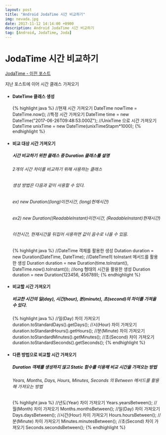 ```yaml
---
layout: post
title: "Android JodaTime 시간 비교하기"
img: nevada.jpg
date: 2017-11-12 14:14:00 +0900
description: Android JodaTime 시간 비교하기
tag: [Android, JodaTime, Joda]
---
```

# JodaTime 시간 비교하기

[JodaTime - 이전 포스트](/2017/11/11/Joda-Time-Android.html)

지난 포스트에 이어 시간 클래스 가져오기

- #### DateTime 클래스 생성

	{% highlight java %}
    //현재 시간 가져오기
    DateTime nowTime = DateTime.now();
    //특정 시간 가져오기
    DateTime time = new DateTime("2017-06-26T09:48:53.000Z");
    //UnixTime 으로 시간 가져오기
    DateTime unixTime = new DateTime(unixTimeStapm*1000);
    {% endhighlight %}

- #### 비교 대상 시간 가져오기

	##### 시간 비교하기 위한 클래스 중 Duration 클래스를 설명
    ###### 2개의 시간 차이를 비교하기 위해 사용하는 클래스
    ###### 생성 방법은 다음과 같이 사용할 수 있다.
    ###### ex) new Duration((long)이전시간, (long)현재시간)
    ###### ex2) new Duration((ReadableInstant)이전시간, (ReadableInstant)현재시간)
    ###### 이전시간, 현재시간을 뒤집어 사용하면 값이 음수로 나올 수 있음.

	{% highlight java %}
    //DateTime 객체를 활용한 생성
    Dutation duration = new Duration(DateTime, DateTime);
    //DateTime의 toInstant 메서드를 활용한 생성
    Duration duration = new Duration(time.toInstant(), DateTime.now().toInstant());
    //long 형태의 시간을 활용한 생성
    Duration duration = new Duration(123456, 456789);
    {% endhighlight %}

- #### 비교할 시간 가져오기

	##### 비교한 시간의 일(day), 시간(hour), 분(minute), 초(second)의 차이를 가져올 수 있다.

	{% highlight java %}
    //일(Day) 차이 가져오기
    duration.toStandardDays().getDays();
    //시(Hour) 차이 가져오기
    duration.toStandardHours().getHours();
    //분(Minute) 차이 가져오기
    duration.toStandardMinutes().getMinutes();
    //초(Second) 차이 가져오기
    duration.toStandardSeconds().getSeconds();
    {% endhighlight %}

- #### 다른 방법으로 비교할 시간 가져오기

	##### Duration 객체를 생성하지 않고 Static 함수를 이용해 비교 시간을 가져오는 방법
    ###### Years, Months, Days, Hours, Minutes, Seconds 의 Between 메서드를 활용해 가져오는 방법

	{% highlight java %}
    //년도(Year) 차이 가져오기
    Years.yearsBetween();
    //월(Month) 차이 가져오기
    Months.monthsBetween();
    //일(Day) 차이 가져오기
    Days.daysBetween();
    //시간(Hour) 차이 가져오기
    Hours.hoursBetween();
    //분(Minute) 차이 가져오기
    Minutes.minutesBetween();
    //초(Second) 차이 가져오기
    Seconds.secondsBetween();
    {% endhighlight %}
